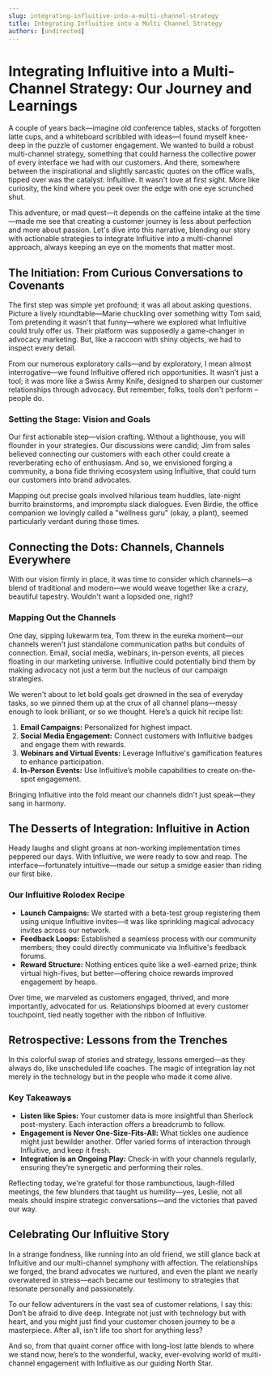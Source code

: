 ```yaml
---
slug: integrating-influitive-into-a-multi-channel-strategy
title: Integrating Influitive into a Multi Channel Strategy
authors: [undirected]
---
```



# Integrating Influitive into a Multi-Channel Strategy: Our Journey and Learnings

A couple of years back—imagine old conference tables, stacks of forgotten latte cups, and a whiteboard scribbled with ideas—I found myself knee-deep in the puzzle of customer engagement. We wanted to build a robust multi-channel strategy, something that could harness the collective power of every interface we had with our customers. And there, somewhere between the inspirational and slightly sarcastic quotes on the office walls, tipped over was the catalyst: Influitive. It wasn't love at first sight. More like curiosity, the kind where you peek over the edge with one eye scrunched shut.

This adventure, or mad quest—it depends on the caffeine intake at the time—made me see that creating a customer journey is less about perfection and more about passion. Let's dive into this narrative, blending our story with actionable strategies to integrate Influitive into a multi-channel approach, always keeping an eye on the moments that matter most.

## The Initiation: From Curious Conversations to Covenants

The first step was simple yet profound; it was all about asking questions. Picture a lively roundtable—Marie chuckling over something witty Tom said, Tom pretending it wasn't that funny—where we explored what Influitive could truly offer us. Their platform was supposedly a game-changer in advocacy marketing. But, like a raccoon with shiny objects, we had to inspect every detail.

From our numerous exploratory calls—and by exploratory, I mean almost interrogative—we found Influitive offered rich opportunities. It wasn't just a tool; it was more like a Swiss Army Knife, designed to sharpen our customer relationships through advocacy. But remember, folks, tools don't perform – people do.

### Setting the Stage: Vision and Goals

Our first actionable step—vision crafting. Without a lighthouse, you will flounder in your strategies. Our discussions were candid; Jim from sales believed connecting our customers with each other could create a reverberating echo of enthusiasm. And so, we envisioned forging a community, a bona fide thriving ecosystem using Influitive, that could turn our customers into brand advocates.

Mapping out precise goals involved hilarious team huddles, late-night burrito brainstorms, and impromptu slack dialogues. Even Birdie, the office companion we lovingly called a "wellness guru" (okay, a plant), seemed particularly verdant during those times. 

## Connecting the Dots: Channels, Channels Everywhere

With our vision firmly in place, it was time to consider which channels—a blend of traditional and modern—we would weave together like a crazy, beautiful tapestry. Wouldn't want a lopsided one, right? 

### Mapping Out the Channels

One day, sipping lukewarm tea, Tom threw in the eureka moment—our channels weren't just standalone communication paths but conduits of connection. Email, social media, webinars, in-person events, all pieces floating in our marketing universe. Influitive could potentially bind them by making advocacy not just a term but the nucleus of our campaign strategies. 

We weren't about to let bold goals get drowned in the sea of everyday tasks, so we pinned them up at the crux of all channel plans—messy enough to look brilliant, or so we thought. Here’s a quick hit recipe list:

1. **Email Campaigns:** Personalized for highest impact.
2. **Social Media Engagement:** Connect customers with Influitive badges and engage them with rewards.
3. **Webinars and Virtual Events:** Leverage Influitive's gamification features to enhance participation.
4. **In-Person Events:** Use Influitive’s mobile capabilities to create on-the-spot engagement.

Bringing Influitive into the fold meant our channels didn't just speak—they sang in harmony.

## The Desserts of Integration: Influitive in Action

Heady laughs and slight groans at non-working implementation times peppered our days. With Influitive, we were ready to sow and reap. The interface—fortunately intuitive—made our setup a smidge easier than riding our first bike.

### Our Influitive Rolodex Recipe

- **Launch Campaigns:** We started with a beta-test group registering them using unique Influitive invites—it was like sprinkling magical advocacy invites across our network.
- **Feedback Loops:** Established a seamless process with our community members; they could directly communicate via Influitive's feedback forums.
- **Reward Structure:** Nothing entices quite like a well-earned prize; think virtual high-fives, but better—offering choice rewards improved engagement by heaps.

Over time, we marveled as customers engaged, thrived, and more importantly, advocated for us. Relationships bloomed at every customer touchpoint, tied neatly together with the ribbon of Influitive.

## Retrospective: Lessons from the Trenches

In this colorful swap of stories and strategy, lessons emerged—as they always do, like unscheduled life coaches. The magic of integration lay not merely in the technology but in the people who made it come alive. 

### Key Takeaways

- **Listen like Spies:** Your customer data is more insightful than Sherlock post-mystery. Each interaction offers a breadcrumb to follow.
- **Engagement is Never One-Size-Fits-All:** What tickles one audience might just bewilder another. Offer varied forms of interaction through Influitive, and keep it fresh.
- **Integration is an Ongoing Play:** Check-in with your channels regularly, ensuring they’re synergetic and performing their roles.

Reflecting today, we're grateful for those rambunctious, laugh-filled meetings, the few blunders that taught us humility—yes, Leslie, not all meals should inspire strategic conversations—and the victories that paved our way.

## Celebrating Our Influitive Story

In a strange fondness, like running into an old friend, we still glance back at Influitive and our multi-channel symphony with affection. The relationships we forged, the brand advocates we nurtured, and even the plant we nearly overwatered in stress—each became our testimony to strategies that resonate personally and passionately.

To our fellow adventurers in the vast sea of customer relations, I say this: Don’t be afraid to dive deep. Integrate not just with technology but with heart, and you might just find your customer chosen journey to be a masterpiece. After all, isn't life too short for anything less?

And so, from that quaint corner office with long-lost latte blends to where we stand now, here’s to the wonderful, wacky, ever-evolving world of multi-channel engagement with Influitive as our guiding North Star.